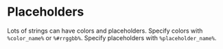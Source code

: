 # Placeholders

Lots of strings can have colors and placeholders. Specify colors with `%color_name%` or `%#rrggbb%`. Specify placeholders with `%placeholder_name%`.
